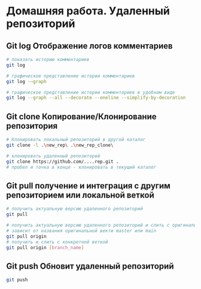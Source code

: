 # Домашняя работа. Удаленный репозиторий

## **Git log** Отображение логов комментариев

```Bash
# показать историю комментариев
git log

# графическое представление истории комментариев
git log -–graph

# графическое представление истории комментариев в удобном виде
git log --graph --all --decorate --oneline --simplify-by-decoration
```

## **Git clone** Копирование/Клонирование репозитория

```Bash
# Клонировать локальный репозиторий в другой каталог 
git clone -l .\new_rep\ .\new_rep_clone\

# клонировать удаленный репозиторий
git clone https://github.com/....rep.git .
# пробел и точка в конце - клонировать в текущий каталог
```

## **Git pull** получение и интеграция с другим репозиторием или локальной веткой

```Bash
# получить актуальную версию удаленного репозиторий
git pull

# получить актуальную версию удаленного репозиторий и слить с оригинальной веткой
# зависит от названия оригинальной векти master или main
git pull origin
# получить и слить с конкретной веткой
git pull origin [branch_name]
```

## **Git push** Обновит удаленный репозиторий

```Bash
git push
```
